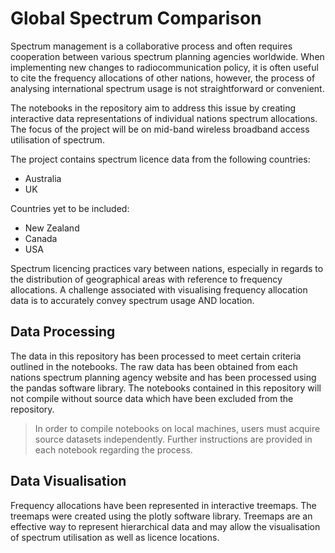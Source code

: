 # Global Spectrum Comparison

Spectrum management is a collaborative process and often requires cooperation between various spectrum planning agencies worldwide. When implementing new changes to radiocommunication policy, it is often useful to cite the frequency allocations of other nations, however, the process of analysing international spectrum usage is not straightforward or convenient. 

The notebooks in the repository aim to address this issue by creating interactive data representations of individual nations spectrum allocations. The focus of the project will be on mid-band wireless broadband access utilisation of spectrum.

The project contains spectrum licence data from the following countries:
- Australia
- UK

Countries yet to be included:
- New Zealand
- Canada
- USA

Spectrum licencing practices vary between nations, especially in regards to the distribution of geographical areas with reference to frequency allocations. A challenge associated with visualising frequency allocation data is to accurately convey spectrum usage AND location.

## Data Processing

The data in this repository has been processed to meet certain criteria outlined in the notebooks. The raw data has been obtained from each nations spectrum planning agency website and has been processed using the pandas software library. The notebooks contained in this repository will not compile without source data which have been excluded from the repository.

> In order to compile notebooks on local machines, users must acquire source datasets independently. Further instructions are provided in each notebook regarding the process.

## Data Visualisation

Frequency allocations have been represented in interactive treemaps. The treemaps were created using the plotly software library. Treemaps are an effective way to represent hierarchical data and may allow the visualisation of spectrum utilisation as well as licence locations.